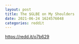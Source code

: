```yaml
--- 
layout: post 
title: The $GLBE on My Shoulders 
date: 2021-06-24 1624576048 
categories: reddit 
--- 
```

https://redd.it/o7b629